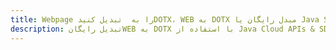 ---title: Webpage را به  تبدیل کنیدDOTX، WEB به DOTX مبدل رایگان یا Java SDKdescription: تبدیل رایگانWEB به DOTX با استفاده از Java Cloud APIs & SDK همچنین اسناد PDF را در Cloud ایجاد، ویرایش و رندر کنید.---